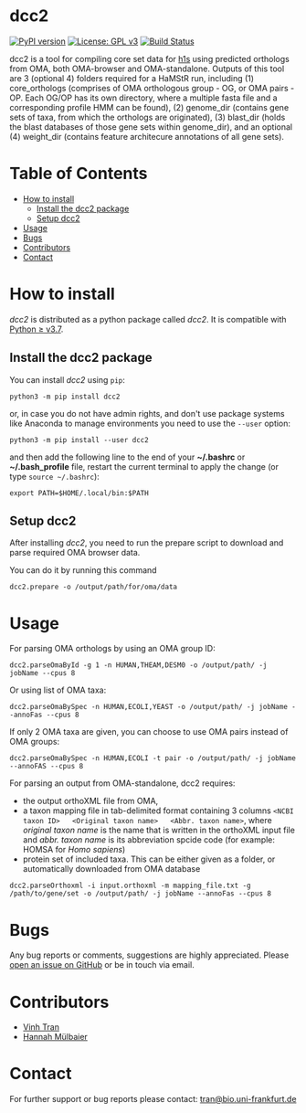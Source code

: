 # dcc2
[![PyPI version](https://badge.fury.io/py/dcc2.svg)](https://pypi.org/project/dcc2/)
[![License: GPL v3](https://img.shields.io/badge/License-GPLv3-blue.svg)](https://www.gnu.org/licenses/gpl-3.0)
[![Build Status](https://travis-ci.com/BIONF/dcc2.svg?branch=master)](https://travis-ci.com/BIONF/dcc2)

dcc2 is a tool for compiling core set data for [h1s](httsp://github.com/BIONF/HaMStR) using predicted orthologs from OMA, both OMA-browser and OMA-standalone. Outputs of this tool are 3 (optional 4) folders required for a HaMStR run, including (1) core_orthologs (comprises of OMA orthologous group - OG, or OMA pairs - OP. Each OG/OP has its own directory, where a multiple fasta file and a corresponding profile HMM can be found), (2) genome_dir (contains gene sets of taxa, from which the orthologs are originated), (3) blast_dir (holds the blast databases of those gene sets within genome_dir), and an optional (4) weight_dir (contains feature architecure annotations of all gene sets).

# Table of Contents
* [How to install](#how-to-install)
     * [Install the dcc2 package](#install-the-dcc2-package)
     * [Setup dcc2](#setup-dcc2)
* [Usage](#usage)
* [Bugs](#bugs)
* [Contributors](#contributors)
* [Contact](#contact)

# How to install

*dcc2* is distributed as a python package called *dcc2*. It is compatible with [Python ≥ v3.7](https://www.python.org/downloads/).

## Install the dcc2 package
You can install *dcc2* using `pip`:
```
python3 -m pip install dcc2
```

or, in case you do not have admin rights, and don't use package systems like Anaconda to manage environments you need to use the `--user` option:
```
python3 -m pip install --user dcc2
```

and then add the following line to the end of your **~/.bashrc** or **~/.bash_profile** file, restart the current terminal to apply the change (or type `source ~/.bashrc`):

```
export PATH=$HOME/.local/bin:$PATH
```

## Setup dcc2

After installing *dcc2*, you need to run the prepare script to download and parse required OMA browser data.

You can do it by running this command
```
dcc2.prepare -o /output/path/for/oma/data
```

# Usage

For parsing OMA orthologs by using an OMA group ID:
```
dcc2.parseOmaById -g 1 -n HUMAN,THEAM,DESM0 -o /output/path/ -j jobName --cpus 8
```

Or using list of OMA taxa:

```
dcc2.parseOmaBySpec -n HUMAN,ECOLI,YEAST -o /output/path/ -j jobName --annoFas --cpus 8
```

If only 2 OMA taxa are given, you can choose to use OMA pairs instead of OMA groups:
```
dcc2.parseOmaBySpec -n HUMAN,ECOLI -t pair -o /output/path/ -j jobName --annoFAS --cpus 8
```

For parsing an output from OMA-standalone, dcc2 requires:

- the output orthoXML file from OMA,
- a taxon mapping file in tab-delimited format containing 3 columns `<NCBI taxon ID>   <Original taxon name>   <Abbr. taxon name>`, where *original taxon name* is the name that is written in the orthoXML input file and *abbr. taxon name* is its abbreviation spcide code (for example: HOMSA for *Homo sapiens*)
- protein set of included taxa. This can be either given as a folder, or automatically downloaded from OMA database

```
dcc2.parseOrthoxml -i input.orthoxml -m mapping_file.txt -g /path/to/gene/set -o /output/path/ -j jobName --annoFas --cpus 8
```

# Bugs
Any bug reports or comments, suggestions are highly appreciated. Please [open an issue on GitHub](https://github.com/BIONF/dcc2/issues/new) or be in touch via email.

# Contributors
- [Vinh Tran](https://github.com/trvinh)
- [Hannah Mülbaier](https://github.com/mueli94)

# Contact
For further support or bug reports please contact: tran@bio.uni-frankfurt.de
